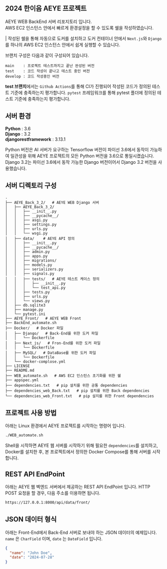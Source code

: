 ## 2024 한이음 AEYE 프로젝트
AEYE WEB BackEnd 서버 리포지토리 입니다.  
AWS EC2 인스턴스 안에서 빠르게 환경설정을 할 수 있도록 쉘을 작성하였습니다.  

| 작성된 쉘을 통해 자동으로 도커를 설치하고 도커 컨테이너 안에서 `Next.js`와 `Django`를 하나의 AWS EC2 인스턴스 안에서 쉽게 실행할 수 있습니다.  

브랜치 구성은 다음과 같이 구성되어 있습니다.  
```
main    : 프로젝트 테스트까지고 끝난 완성된 버전
test    : 코드 작성이 끝나고 테스트 중인 버전
develop : 코드 작성중인 버전 
```

**test 브랜치**에서는 `Github Actions`를 통해 CI가 진행되어 작성된 코드가 정의된 테스트 기준에 충족하는지 평가합니다. `pytest` 프레임워크를 통해 pytest 플더에 정의된 테스트 기준에 충족하는지 평가합니다. 



## 서버 환경
**Python** : 3.6  
**Django** : 3.2  
**djangorestframework** : 3.13.1  

Python 버전은 AI 서버가 요구하는 Tensorflow 버전이 파이선 3.6에서 동작이 가능하여 일관성을 위해 AEYE 프로젝트의 모든 Python 버전을 3.6으로 통일시켰습니다. Django 3.2는 파이선 3.6에서 동작 가능한 Django 버전이어서 Django 3.2 버전을 사용했습니다.  
 

## 서버 디렉토리 구성

```
.
├── AEYE_Back_3_2/   # AEYE WEB Django 서버
│   ├── AEYE_Back_3_2/
│   │   ├── __init__.py
│   │   ├── __pycache__/
│   │   ├── asgi.py
│   │   ├── settings.py
│   │   ├── urls.py
│   │   └── wsgi.py
│   ├── data/    # AEYE API 정의
│   │   ├── __init__.py
│   │   ├── __pycache__/
│   │   ├── admin.py
│   │   ├── apps.py
│   │   ├── migrations/
│   │   ├── models.py
│   │   ├── serializers.py
│   │   ├── signals.py
│   │   ├── tests/   # AEYE 테스트 케이스 정의
│   │   │   ├── __init__.py
│   │   │   └── test_api.py
│   │   ├── tests.py
│   │   ├── urls.py
│   │   └── views.py
│   ├── db.sqlite3
│   ├── manage.py
│   └── pytest.ini
├── AEYE_Front/   # AEYE WEB Front
├── BackEnd_automate.sh
├── Docker/   # Docker 파일
│   ├── Django/   # Back-End를 위한 도커 파일
│   │   └── Dockerfile
│   ├── Next_js/   # Fron-End를 위한 도커 파일
│   │   └── Dockerfile
│   ├── MySQL/   # DataBase를 위한 도커 파일
│   │   └── Dockerfile
│   └── docker-complose.yml
├── LICENSE
├── README.md
├── WEB_automate.sh   # AWS EC2 인스턴스 초기화를 위한 쉘
├── appspec.yml
├── dependencies.txt   # pip 설치를 위한 공통 dependencies
├── dependencies_web_Back.txt   # pip 설치를 위한 Back dependencies
└── dependencies_web_Front.txt   # pip 설치를 위한 Front dependencies
```   

## 프로젝트 사용 방법
아래는 Linux 환경에서 AEYE 프로젝트를 시작하는 명령어 입니다.  
```bash
./WEB_automate.sh
```
Shell을 시작하면 AEYE 웹 서버를 시작하기 위해 필요한 `dependencies`를 설치하고, Docker를 설치한 후, 본 프로젝트에서 정의한 Docker Compose를 통해 서버를 시작합니다. 

## REST API EndPoint
아래는 AEYE 웹 벡엔드 서버에서 제공하는 REST API EndPoint 입니다. HTTP POST 요청을 할 경우, 다음 주소를 이용하면 됩니다.
```bash
https://127.0.0.1:8000/api/data/front/ 
```

## JSON 데이터 형식
아래는 Front-End에서 Back-End 서버로 보내야 하는 JSON 데이터의 예제입니다. `name` 은 `CharField` 이며, `date` 는 `DateField` 입니다.
```json
{
  "name": "John Doe",
  "date": "2024-07-28"
}
```

